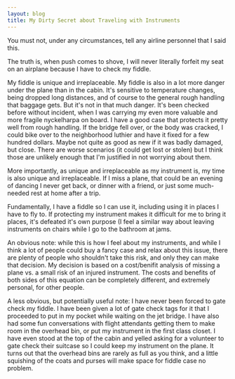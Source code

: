 ```yaml
---
layout: blog
title: My Dirty Secret about Traveling with Instruments
---
```


You must not, under any circumstances, tell any airline personnel that I said this.

The truth is, when push comes to shove, I will never literally forfeit my seat on an airplane because I have to check my fiddle.

My fiddle is unique and irreplaceable.  My fiddle is also in a lot more danger under the plane than in the cabin.  It's sensitive to temperature changes, being dropped long distances, and of course to the general rough handling that baggage gets.  But it's not in that much danger.  It's been checked before without incident, when I was carrying my even more valuable and more fragile nyckelharpa on board.  I have a good case that protects it pretty well from rough handling.  If the bridge fell over, or the body was cracked, I could bike over to the neighborhood luthier and have it fixed for a few hundred dollars.  Maybe not quite as good as new if it was badly damaged, but close.  There are worse scenarios (it could get lost or stolen) but I think those are unlikely enough that I'm justified in not worrying about them.

More importantly, as unique and irreplaceable as my instrument is, my time is also unique and irreplaceable.  If I miss a plane, that could be an evening of dancing I never get back, or dinner with a friend, or just some much-needed rest at home after a trip.

Fundamentally, I have a fiddle so I can use it, including using it in places I have to fly to.  If protecting my instrument makes it difficult for me to bring it places, it's defeated it's own purpose (I feel a similar way about leaving instruments on chairs while I go to the bathroom at jams.

An obvious note: while this is how I feel about my instruments, and while I think a lot of people could buy a fancy case and relax about this issue, there are plenty of people who shouldn't take this risk, and only they can make that decision.  My decision is based on a cost/benifit analysis of missing a plane vs. a small risk of an injured instrument.  The costs and benefits of both sides of this equation can be completely different, and extremely personal, for other people.

A less obvious, but potentially useful note:  I have never been forced to gate check my fiddle.  I have been given a lot of gate check tags for it that I proceeded to put in my pocket while waiting on the jet bridge.  I have also had some fun conversations with flight attendants getting them to make room in the overhead bin, or put my instrument in the first class closet.  I have even stood at the top of the cabin and yelled asking for a volunteer to gate check their suitcase so I could keep my instrument on the plane.  It turns out that the overhead bins are rarely as full as you think, and a little squishing of the coats and purses will make space for fiddle case no problem.
